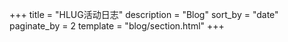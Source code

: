 +++
title = "HLUG活动日志"
description = "Blog"
sort_by = "date"
paginate_by = 2
template = "blog/section.html"
+++
